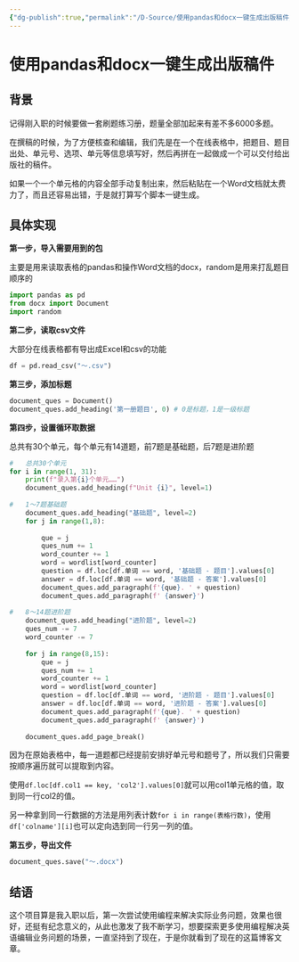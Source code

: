 ```yaml
---
{"dg-publish":true,"permalink":"/D-Source/使用pandas和docx一键生成出版稿件/"}
---
```


# 使用pandas和docx一键生成出版稿件

## 背景
记得刚入职的时候要做一套刷题练习册，题量全部加起来有差不多6000多题。

在撰稿的时候，为了方便核查和编辑，我们先是在一个在线表格中，把题目、题目出处、单元号、选项、单元等信息填写好，然后再拼在一起做成一个可以交付给出版社的稿件。

如果一个一个单元格的内容全部手动复制出来，然后粘贴在一个Word文档就太费力了，而且还容易出错，于是就打算写个脚本一键生成。

## 具体实现
**第一步，导入需要用到的包**

主要是用来读取表格的pandas和操作Word文档的docx，random是用来打乱题目顺序的
```Python
import pandas as pd  
from docx import Document  
import random
```

**第二步，读取csv文件**

大部分在线表格都有导出成Excel和csv的功能
```Python
df = pd.read_csv("～.csv")
```

**第三步，添加标题**
```Python
document_ques = Document()  
document_ques.add_heading('第一册题目', 0) # 0是标题，1是一级标题
```

**第四步，设置循环取数据**

总共有30个单元，每个单元有14道题，前7题是基础题，后7题是进阶题
```Python
#   总共30个单元  
for i in range(1, 31):  
    print(f"录入第{i}个单元……")  
    document_ques.add_heading(f"Unit {i}", level=1)  
  
#   1～7题基础题  
    document_ques.add_heading("基础题", level=2)  
    for j in range(1,8):
		
        que = j  
        ques_num += 1  
        word_counter += 1  
        word = wordlist[word_counter]  
        question = df.loc[df.单词 == word, '基础题 - 题目'].values[0]  
        answer = df.loc[df.单词 == word, '基础题 - 答案'].values[0]  
        document_ques.add_paragraph(f'{que}. ' + question)  
        document_ques.add_paragraph(f' {answer}')  
  
#   8～14题进阶题  
    document_ques.add_heading("进阶题", level=2)
    ques_num -= 7  
    word_counter -= 7  
  
    for j in range(8,15):  
        que = j  
        ques_num += 1  
        word_counter += 1  
        word = wordlist[word_counter]  
        question = df.loc[df.单词 == word, '进阶题 - 题目'].values[0]  
        answer = df.loc[df.单词 == word, '进阶题 - 答案'].values[0]  
        document_ques.add_paragraph(f'{que}. ' + question)  
        document_ques.add_paragraph(f' {answer}')  
  
    document_ques.add_page_break()
```
因为在原始表格中，每一道题都已经提前安排好单元号和题号了，所以我们只需要按顺序遍历就可以提取到内容。

使用`df.loc[df.col1 == key, 'col2'].values[0]`就可以用col1单元格的值，取到同一行col2的值。

另一种拿到同一行数据的方法是用列表计数`for i in range(表格行数)`，使用`df['colname'][i]`也可以定向选到同一行另一列的值。

**第五步，导出文件**
```Python
document_ques.save("～.docx")
```

## 结语
这个项目算是我入职以后，第一次尝试使用编程来解决实际业务问题，效果也很好，还挺有纪念意义的，从此也激发了我不断学习，想要探索更多使用编程解决英语编辑业务问题的场景，一直坚持到了现在，于是你就看到了现在的这篇博客文章。
